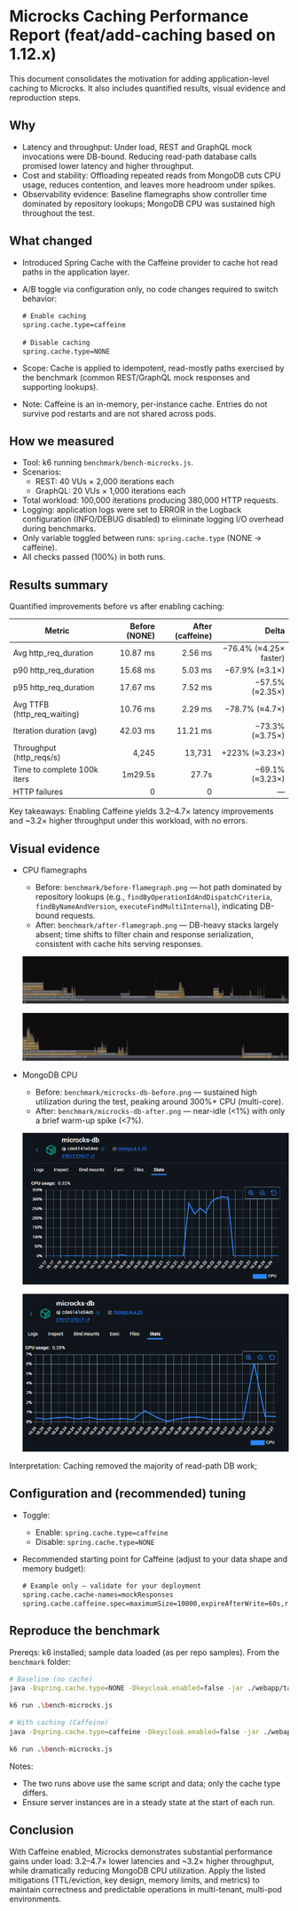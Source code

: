 # Microcks Caching Performance Report (feat/add-caching based on 1.12.x)

This document consolidates the motivation for adding application-level caching to Microcks. It also includes quantified results, visual evidence and reproduction steps.

## Why

- Latency and throughput: Under load, REST and GraphQL mock invocations were DB-bound. Reducing read-path database calls promised lower latency and higher throughput.
- Cost and stability: Offloading repeated reads from MongoDB cuts CPU usage, reduces contention, and leaves more headroom under spikes.
- Observability evidence: Baseline flamegraphs show controller time dominated by repository lookups; MongoDB CPU was sustained high throughout the test.

## What changed

- Introduced Spring Cache with the Caffeine provider to cache hot read paths in the application layer.
- A/B toggle via configuration only, no code changes required to switch behavior:
  
  ```properties
  # Enable caching
  spring.cache.type=caffeine

  # Disable caching
  spring.cache.type=NONE
  ```

- Scope: Cache is applied to idempotent, read-mostly paths exercised by the benchmark (common REST/GraphQL mock responses and supporting lookups).
- Note: Caffeine is an in-memory, per-instance cache. Entries do not survive pod restarts and are not shared across pods.

## How we measured

- Tool: k6 running `benchmark/bench-microcks.js`.
- Scenarios:
  - REST: 40 VUs × 2,000 iterations each
  - GraphQL: 20 VUs × 1,000 iterations each
- Total workload: 100,000 iterations producing 380,000 HTTP requests.
- Logging: application logs were set to ERROR in the Logback configuration (INFO/DEBUG disabled) to eliminate logging I/O overhead during benchmarks.
- Only variable toggled between runs: `spring.cache.type` (NONE → caffeine).
- All checks passed (100%) in both runs.

## Results summary

Quantified improvements before vs after enabling caching:

| Metric                      | Before (NONE) | After (caffeine) |                  Delta |
|-----------------------------|--------------:|-----------------:|-----------------------:|
| Avg http_req_duration       |      10.87 ms |          2.56 ms | −76.4% (≈4.25× faster) |
| p90 http_req_duration       |      15.68 ms |          5.03 ms |         −67.9% (≈3.1×) |
| p95 http_req_duration       |      17.67 ms |          7.52 ms |        −57.5% (≈2.35×) |
| Avg TTFB (http_req_waiting) |      10.76 ms |          2.29 ms |         −78.7% (≈4.7×) |
| Iteration duration (avg)    |      42.03 ms |         11.21 ms |        −73.3% (≈3.75×) |
| Throughput (http_reqs/s)    |         4,245 |           13,731 |         +223% (≈3.23×) |
| Time to complete 100k iters |       1m29.5s |            27.7s |        −69.1% (≈3.23×) |
| HTTP failures               |             0 |                0 |                      — |

Key takeaways: Enabling Caffeine yields 3.2–4.7× latency improvements and ~3.2× higher throughput under this workload, with no errors.

## Visual evidence

- CPU flamegraphs
  - Before: `benchmark/before-flamegraph.png` — hot path dominated by repository lookups (e.g., `findByOperationIdAndDispatchCriteria`, `findByNameAndVersion`, `executeFindMultiInternal`), indicating DB-bound requests.
  - After: `benchmark/after-flamegraph.png` — DB-heavy stacks largely absent; time shifts to filter chain and response serialization, consistent with cache hits serving responses.

  ![Before flamegraph](./before-flamegraph.png)

  ![After flamegraph](./after-flamegraph.png)

- MongoDB CPU
  - Before: `benchmark/microcks-db-before.png` — sustained high utilization during the test, peaking around 300%+ CPU (multi-core).
  - After: `benchmark/microcks-db-after.png` — near-idle (<1%) with only a brief warm-up spike (<7%).

  ![MongoDB CPU before](./microcks-db-before.png)

  ![MongoDB CPU after](./microcks-db-after.png)

Interpretation: Caching removed the majority of read-path DB work;

## Configuration and (recommended) tuning

- Toggle:
  - Enable: `spring.cache.type=caffeine`
  - Disable: `spring.cache.type=NONE`
- Recommended starting point for Caffeine (adjust to your data shape and memory budget):

  ```properties
  # Example only — validate for your deployment
  spring.cache.cache-names=mockResponses
  spring.cache.caffeine.spec=maximumSize=10000,expireAfterWrite=60s,recordStats
  ```

## Reproduce the benchmark

Prereqs: k6 installed; sample data loaded (as per repo samples). From the `benchmark` folder:

```bash
# Baseline (no cache)
java -Dspring.cache.type=NONE -Dkeycloak.enabled=false -jar ./webapp/target/microcks-app-1.12.2-SNAPSHOT-exec.jar
```
```bash
k6 run .\bench-microcks.js
```

```bash
# With caching (Caffeine)
java -Dspring.cache.type=caffeine -Dkeycloak.enabled=false -jar ./webapp/target/microcks-app-1.12.2-SNAPSHOT-exec.jar
```
```bash
k6 run .\bench-microcks.js
```

Notes:
- The two runs above use the same script and data; only the cache type differs.
- Ensure server instances are in a steady state at the start of each run.

## Conclusion

With Caffeine enabled, Microcks demonstrates substantial performance gains under load: 3.2–4.7× lower latencies and ~3.2× higher throughput, while dramatically reducing MongoDB CPU utilization. Apply the listed mitigations (TTL/eviction, key design, memory limits, and metrics) to maintain correctness and predictable operations in multi-tenant, multi-pod environments.
